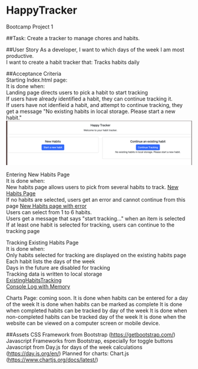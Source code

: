 # HappyTracker
Bootcamp Project 1 

##Task: Create a tracker to manage chores and habits. 


##User Story
As a developer, I want to which days of the week I am most productive.  
I want to create a habit tracker that: Tracks habits daily  


##Acceptance Criteria  
Starting Index.html page:  
It is done when:   
Landing page directs users to pick a habit to start tracking  
If users have already identified a habit, they can continue tracking it.  
If users have not idenfieid a habit, and attempt to continue tracking, they get a message "No existing habits in local storage. Please start a new habit."  ![Home page on initial load](./Assets/HomePageFirstLoad.png)  

Entering New Habits Page  
It is done when:   
New habits page allows users to pick from several habits to track. [New Habits Page](./Assets/NewHabitsItemsSelected.png)  
If no habits are selected, users get an error and cannot continue from this page [New Habits page with error](./Assets/NewHabitsError.png)  
Users can select from 1 to 6 habits.  
Users get a message that says "start tracking..." when an item is selected   
If at least one habit is selected for tracking, users can continue to the tracking page  

Tracking Existing Habits Page  
It is done when:   
Only habits selected for tracking are displayed on the existing habits page  
Each habit lists the days of the week  
Days in the future are disabled for tracking  
Tracking data is written to local storage   
[ExistingHabitsTracking](./Assets/ExistingHabitsTracking.png)  
[Console Log with Memory](./Assets/ConsolelogMemory.png)  




Charts Page: coming soon. 
It is done when habits can be entered for a day of the week
It is done when habits can be marked as complete
It is done when completed habits can be tracked by day of the week
It is done when non-completed habits can be tracked day of the week 
It is done when the website can be viewed on a computer screen or mobile device.

##Assets
CSS Framework from Bootstrap (https://getbootstrap.com/)
Javascript Frameworks from Bootstrap, especially for toggle buttons
Javascript from Day.js for days of the week calculations (https://day.js.org/en/)
Planned for charts: Chart.js (https://www.chartjs.org/docs/latest/)

